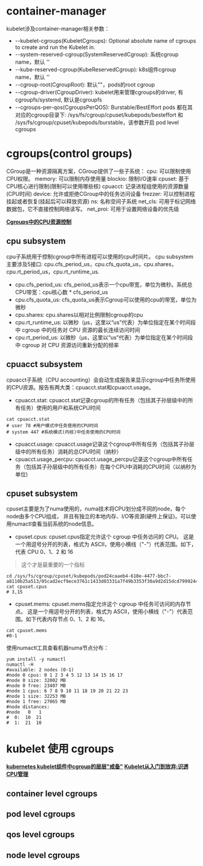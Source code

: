 

# container-manager

kubelet涉及container-manager相关参数：
* --kubelet-cgroups(KubeletCgroups): Optional absolute name of cgroups to create and run the Kubelet in.
* --system-reserved-cgroup(SystemReservedCgroup): 系统cgroup name，默认 ''
* --kube-reserved-cgroup(KubeReservedCgroup): k8s组件cgroup name，默认 ''
* --cgroup-root(CgroupRoot): 默认""，pods的root cgroup
* --cgroup-driver(CgroupDriver): kubelet用来管理cgroups的driver, 有cgroupfs/systemd, 默认是cgroupfs 
* --cgroups-per-qos(CgroupsPerQOS): Burstable/BestEffort pods 都在其对应的cgroup目录下: /sys/fs/cgroup/cpuset/kubepods/besteffort
和 /sys/fs/cgroup/cpuset/kubepods/burstable，该参数开启 pod level cgroups


# cgroups(control groups)
CGroup是一种资源隔离方案，CGroup提供了一些子系统：
cpu: 可以限制使用CPU权限。
memory: 可以限制内存使用量
blockio: 限制I/O速率
cpuset: 基于CPU核心进行限制(限制可以使用哪些核)
cpuacct: 记录进程组使用的资源数量(CPU时间)
device: 允许或拒绝CGroup中的任务访问设备
frezzer: 可以控制进程挂起或者恢复(挂起后可以释放资源)
ns: 名称空间子系统
net_cls: 可用于标记网络数据包，它不直接控制网络读写。
net_proi: 可用于设置网络设备的优先级


**[Cgroups中的CPU资源控制](https://mp.weixin.qq.com/s/O65oX2urY_zaADG22eg_Kw)**

## cpu subsystem
cpu子系统用于控制cgroup中所有进程可以使用的cpu时间片。
cpu subsystem主要涉及5接口: cpu.cfs_period_us，cpu.cfs_quota_us，cpu.shares，cpu.rt_period_us，cpu.rt_runtime_us.

* cpu.cfs_period_us: cfs_period_us表示一个cpu带宽，单位为微秒。系统总CPU带宽：cpu核心数 * cfs_period_us
* cpu.cfs_quota_us: cfs_quota_us表示Cgroup可以使用的cpu的带宽，单位为微秒
* cpu.shares: cpu.shares以相对比例限制cgroup的cpu
* cpu.rt_runtime_us: 以微秒（µs，这里以“us”代表）为单位指定在某个时间段中 cgroup 中的任务对 CPU 资源的最长连续访问时间
* cpu.rt_period_us: 以微秒（µs，这里以“us”代表）为单位指定在某个时间段中 cgroup 对 CPU 资源访问重新分配的频率

## cpuacct subsystem
cpuacct子系统（CPU accounting）会自动生成报告来显示cgroup中任务所使用的CPU资源。报告有两大类：cpuacct.stat和cpuacct.usage。

* cpuacct.stat: cpuacct.stat记录cgroup的所有任务（包括其子孙层级中的所有任务）使用的用户和系统CPU时间
```shell
cat cpuacct.stat
# user 78 #用户模式中任务使用的CPU时间
# system 447 #系统模式(内核)中任务使用的CPU时间
```

* cpuacct.usage: cpuacct.usage记录这个cgroup中所有任务（包括其子孙层级中的所有任务）消耗的总CPU时间（纳秒）
* cpuacct.usage_percpu: cpuacct.usage_percpu记录这个cgroup中所有任务（包括其子孙层级中的所有任务）在每个CPU中消耗的CPU时间（以纳秒为单位)

## cpuset subsystem
cpuset主要是为了numa使用的，numa技术将CPU划分成不同的node，每个node由多个CPU组成，
并且有独立的本地内存、I/O等资源(硬件上保证)。可以使用numactl查看当前系统的node信息。

* cpuset.cpus: cpuset.cpus指定允许这个 cgroup 中任务访问的 CPU。
  这是一个用逗号分开的列表，格式为 ASCII，使用小横线（"-"）代表范围。如下，代表 CPU 0、1、2 和 16
> 这个才是最重要的一个指标
```shell
cd /sys/fs/cgroup/cpuset/kubepods/pod24caaeb4-610e-4477-bbc7-a8110b25a513/05cad2ecf9ece3761c1433d03331a7f49b3353f30a9d2d15dcd7999244902d49
cat cpuset.cpus
# 3,15
```
* cpuset.mems: cpuset.mems指定允许这个 cgroup 中任务可访问的内存节点。
  这是一个用逗号分开的列表，格式为 ASCII，使用小横线（"-"）代表范围。如下代表内存节点 0、1、2 和 16。
```shell
cat cpuset.mems
#0-1
```

使用numactl工具查看机器numa节点分布：
```shell
yum install -y numactl
numactl -H
#available: 2 nodes (0-1)
#node 0 cpus: 0 1 2 3 4 5 12 13 14 15 16 17
#node 0 size: 32002 MB
#node 0 free: 23407 MB
#node 1 cpus: 6 7 8 9 10 11 18 19 20 21 22 23
#node 1 size: 32253 MB
#node 1 free: 27065 MB
#node distances:
#node   0   1
#  0:  10  21
#  1:  21  10
```


# kubelet 使用 cgroups
**[kubernetes kubelet组件中cgroup的层层"戒备"](https://www.cnblogs.com/gaorong/p/11716907.html)**
**[Kubelet从入门到放弃:识透CPU管理](https://mp.weixin.qq.com/s/ViuaEIE0mEaWMJPCJm5-xg)**

## container level cgroups



## pod level cgroups



## qos level cgroups



## node level cgroups


